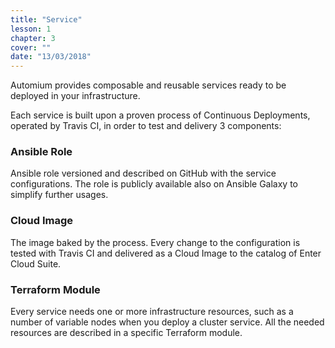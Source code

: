 ```yaml
---
title: "Service"
lesson: 1
chapter: 3
cover: ""
date: "13/03/2018"
---
```


Automium provides composable and reusable services ready to be deployed in your infrastructure.

Each service is built upon a proven process of Continuous Deployments, operated by Travis CI, in order to test and delivery 3 components:

### Ansible Role

Ansible role versioned and described on GitHub with the service configurations. The role is publicly available also on Ansible Galaxy to simplify further usages. 

### Cloud Image

The image baked by the process. Every change to the configuration is tested with Travis CI and delivered as a Cloud Image to the catalog of Enter Cloud Suite.

### Terraform Module

Every service needs one or more infrastructure resources, such as a number of variable nodes when you deploy a cluster service. All the needed resources are described in a specific Terraform module.